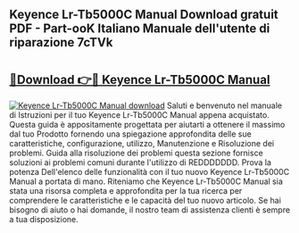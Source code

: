 ## Keyence Lr-Tb5000C Manual Download gratuit PDF - Part-ooK Italiano Manuale dell'utente di riparazione 7cTVk

# <h2><a href="http://dfgjzf6.blite.top/?on=Keyence+Lr-Tb5000C+Manual">🔗Download 👉🔴 Keyence Lr-Tb5000C Manual</a></h2>

[![Keyence Lr-Tb5000C Manual download](https://i.imgur.com/lujVjoI.png)](http://dfgjzf6.blite.top/?on=Keyence+Lr-Tb5000C+Manual)
Saluti e benvenuto nel manuale di Istruzioni per il tuo Keyence Lr-Tb5000C Manual appena acquistato. Questa guida è appositamente progettata per aiutarti a ottenere il massimo dal tuo Prodotto fornendo una spiegazione approfondita delle sue caratteristiche, configurazione, utilizzo, Manutenzione e Risoluzione dei problemi. Guida alla risoluzione dei problemi questa sezione fornisce soluzioni ai problemi comuni durante l'utilizzo di REDDDDDDD. Prova la potenza Dell'elenco delle funzionalità con il tuo nuovo Keyence Lr-Tb5000C Manual a portata di mano. Riteniamo che Keyence Lr-Tb5000C Manual sia stata una risorsa completa e approfondita per la tua ricerca per comprendere le caratteristiche e le capacità del tuo nuovo articolo. Se hai bisogno di aiuto o hai domande, il nostro team di assistenza clienti è sempre a tua disposizione.
